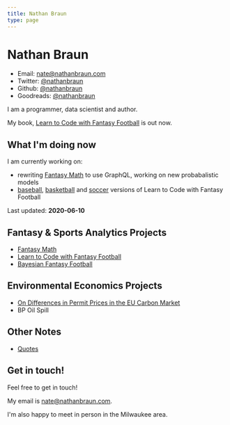 ```yaml
---
title: Nathan Braun
type: page
---
```


# Nathan Braun

- Email: [nate@nathanbraun.com](mailto:nate@nathanbraun.com)
- Twitter: [@nathanbraun](https://twitter.com/nathanbraun)
- Github: [@nathanbraun](https://github.com/nathanbraun)
- Goodreads: [@nathanbraun](https://goodreads.com/nathanbraun)

I am a programmer, data scientist and author.

My book, [Learn to Code with Fantasy Football](https://fantasycoding.com) is out now.

## What I'm doing now
I am currently working on:

- rewriting [Fantasy Math](fantasymath) to use GraphQL, working on new probabalistic models
- [baseball](https://codebaseball.com), [basketball](https://codebasketball.com) and [soccer](https://codewithsoccer.com) versions of Learn to Code with Fantasy Football

Last updated: **2020-06-10**

## Fantasy & Sports Analytics Projects
- [Fantasy Math](fantasymath)
- [Learn to Code with Fantasy Football](ltcwff)
- [Bayesian Fantasy Football](bayesian-fantasy-football)

## Environmental Economics Projects
- [On Differences in Permit Prices in the EU Carbon Market](eu-carbon-market)
- BP Oil Spill

## Other Notes
- [Quotes](quotes)

## Get in touch!
Feel free to get in touch!

My email is [nate@nathanbraun.com](mailto:nate@nathanbraun.com).

I'm also happy to meet in person in the Milwaukee area.
